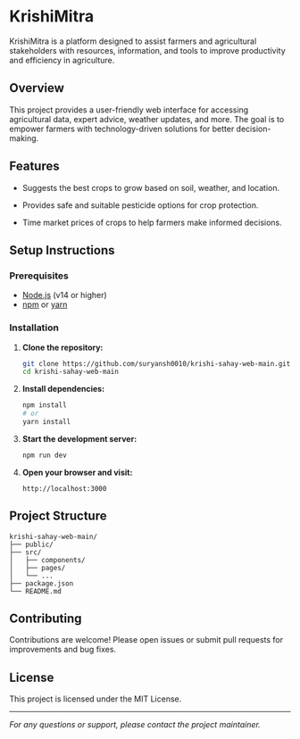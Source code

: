 # KrishiMitra

KrishiMitra is a platform designed to assist farmers and agricultural stakeholders with resources, information, and tools to improve productivity and efficiency in agriculture.

## Overview

This project provides a user-friendly web interface for accessing agricultural data, expert advice, weather updates, and more. The goal is to empower farmers with technology-driven solutions for better decision-making.

## Features

- Suggests the best crops to grow based on soil, weather, and location.

- Provides safe and suitable pesticide options for crop protection.

- Time market prices of crops to help farmers make informed decisions.

## Setup Instructions

### Prerequisites

- [Node.js](https://nodejs.org/) (v14 or higher)
- [npm](https://www.npmjs.com/) or [yarn](https://yarnpkg.com/)

### Installation

1. **Clone the repository:**
    ```bash
    git clone https://github.com/suryansh0010/krishi-sahay-web-main.git
    cd krishi-sahay-web-main
    ```

2. **Install dependencies:**
    ```bash
    npm install
    # or
    yarn install
    ```

3. **Start the development server:**
    ```bash
    npm run dev
    ```

4. **Open your browser and visit:**
    ```
    http://localhost:3000
    ```

## Project Structure

```
krishi-sahay-web-main/
├── public/
├── src/
│   ├── components/
│   ├── pages/
│   └── ...
├── package.json
└── README.md
```

## Contributing

Contributions are welcome! Please open issues or submit pull requests for improvements and bug fixes.

## License

This project is licensed under the MIT License.

---

*For any questions or support, please contact the project maintainer.*
